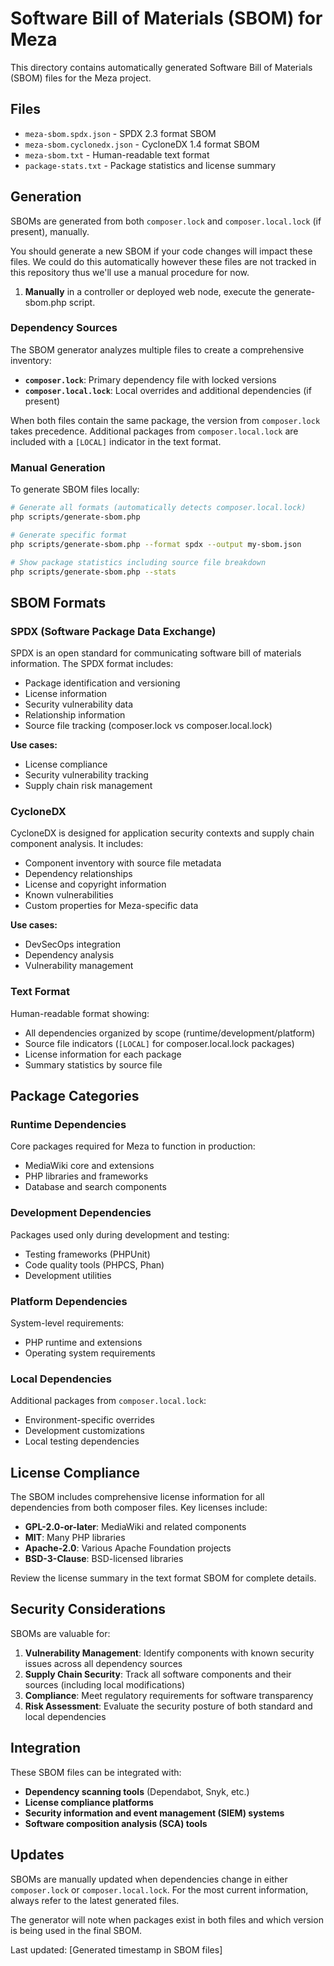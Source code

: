 # Software Bill of Materials (SBOM) for Meza

This directory contains automatically generated Software Bill of Materials (SBOM) files for the Meza project.

## Files

- `meza-sbom.spdx.json` - SPDX 2.3 format SBOM
- `meza-sbom.cyclonedx.json` - CycloneDX 1.4 format SBOM  
- `meza-sbom.txt` - Human-readable text format
- `package-stats.txt` - Package statistics and license summary

## Generation

SBOMs are generated from both `composer.lock` and `composer.local.lock` (if present), manually.

You should generate a new SBOM if your code changes will impact these files. We could do this automatically
however these files are not tracked in this repository thus we'll use a manual procedure for now.

1. **Manually** in a controller or deployed web node, execute the generate-sbom.php script.

### Dependency Sources

The SBOM generator analyzes multiple files to create a comprehensive inventory:

- **`composer.lock`**: Primary dependency file with locked versions
- **`composer.local.lock`**: Local overrides and additional dependencies (if present)

When both files contain the same package, the version from `composer.lock` takes precedence. Additional packages from `composer.local.lock` are included with a `[LOCAL]` indicator in the text format.

### Manual Generation

To generate SBOM files locally:

```bash
# Generate all formats (automatically detects composer.local.lock)
php scripts/generate-sbom.php

# Generate specific format
php scripts/generate-sbom.php --format spdx --output my-sbom.json

# Show package statistics including source file breakdown
php scripts/generate-sbom.php --stats
```

## SBOM Formats

### SPDX (Software Package Data Exchange)

SPDX is an open standard for communicating software bill of materials information. The SPDX format includes:

- Package identification and versioning
- License information
- Security vulnerability data
- Relationship information
- Source file tracking (composer.lock vs composer.local.lock)

**Use cases:**
- License compliance
- Security vulnerability tracking
- Supply chain risk management

### CycloneDX

CycloneDX is designed for application security contexts and supply chain component analysis. It includes:

- Component inventory with source file metadata
- Dependency relationships
- License and copyright information
- Known vulnerabilities
- Custom properties for Meza-specific data

**Use cases:**
- DevSecOps integration
- Dependency analysis
- Vulnerability management

### Text Format

Human-readable format showing:
- All dependencies organized by scope (runtime/development/platform)
- Source file indicators (`[LOCAL]` for composer.local.lock packages)
- License information for each package
- Summary statistics by source file

## Package Categories

### Runtime Dependencies
Core packages required for Meza to function in production:
- MediaWiki core and extensions
- PHP libraries and frameworks
- Database and search components

### Development Dependencies
Packages used only during development and testing:
- Testing frameworks (PHPUnit)
- Code quality tools (PHPCS, Phan)
- Development utilities

### Platform Dependencies
System-level requirements:
- PHP runtime and extensions
- Operating system requirements

### Local Dependencies
Additional packages from `composer.local.lock`:
- Environment-specific overrides
- Development customizations
- Local testing dependencies

## License Compliance

The SBOM includes comprehensive license information for all dependencies from both composer files. Key licenses include:

- **GPL-2.0-or-later**: MediaWiki and related components
- **MIT**: Many PHP libraries
- **Apache-2.0**: Various Apache Foundation projects
- **BSD-3-Clause**: BSD-licensed libraries

Review the license summary in the text format SBOM for complete details.

## Security Considerations

SBOMs are valuable for:

1. **Vulnerability Management**: Identify components with known security issues across all dependency sources
2. **Supply Chain Security**: Track all software components and their sources (including local modifications)
3. **Compliance**: Meet regulatory requirements for software transparency
4. **Risk Assessment**: Evaluate the security posture of both standard and local dependencies

## Integration

These SBOM files can be integrated with:

- **Dependency scanning tools** (Dependabot, Snyk, etc.)
- **License compliance platforms**
- **Security information and event management (SIEM) systems**
- **Software composition analysis (SCA) tools**

## Updates

SBOMs are manually updated when dependencies change in either `composer.lock` or `composer.local.lock`. For the most current information, always refer to the latest generated files.

The generator will note when packages exist in both files and which version is being used in the final SBOM.

Last updated: [Generated timestamp in SBOM files]